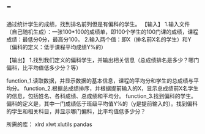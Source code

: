 # -
通过统计学生的成绩，找到排名前列但是有偏科的学生。
【输入】
1.输入文件（自己随机生成）：一张100*100的成绩单，即100个学生的100门课的成绩，课程成绩：最低分0分，最高分100。
2.输入两个值：即X（排名前X名的学生）和Y（偏科的定义：低于课程平均成绩Y%的）

【输出】
1.找到我们定义的偏科学生，并输出相关信息（总成绩排名是多少？哪门偏科，比平均值低多少分？等）



  function_1.读取数据，并显示数据的基本信息，课程的平均分和学生的总成绩与平均分。
	function_2.根据总成绩排序，并根据提前输入的X，显示总成绩前X名学生的信息，包括姓名、各科成绩、总成绩和平均分。
	function_3.找到偏科的学生。偏科的定义是，其中一门成绩低于班级平均值Y%的（y是提前输入的）。找到偏科的学生和相关科目，并显示哪门偏科，比平均值低多少分？
  
  所需的库：
  xlrd xlwt xlutils pandas
